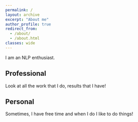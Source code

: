 ```yaml
---
permalink: /
layout: archive
excerpt: "About me"
author_profile: true
redirect_from: 
  - /about/
  - /about.html
classes: wide
---
```

I am an NLP enthusiast.

## Professional

Look at all the work that I do, results that I have! 


## Personal
Sometimes, I have free time and when I do I like to do things!